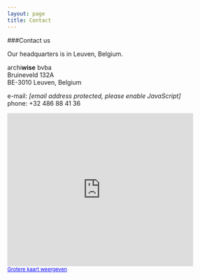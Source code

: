 ```yaml
---
layout: page
title: Contact
---
```




###Contact us


<div class="row">
	<div class="col-md-6">
		<p>
			Our headquarters is in Leuven, Belgium. 
		</p>
		<p>
			<span class="archiwise">archi<b>wise</b></span> bvba<br>
			Bruineveld 132A<br>
			BE-3010 Leuven, Belgium
		</p>
		<p>
			e-mail: 
			<script TYPE="text/javascript">
			<!-- 
			addd=('in' + 'fo@' + 'archi' + 'wise.com')
			document.write('<A href="mailto:' + addd + '">' + addd + '</a>')
			//-->
			</script>
			<NOSCRIPT>
				<em> [email address protected, please enable JavaScript] </em>
			</NOSCRIPT><br>
			phone: +32 486 88 41 36
		</p>
	</div>
	<div class="col-md-6">
		<iframe width="425" height="350" frameborder="0" scrolling="no" marginheight="0" marginwidth="0" src="http://maps.google.be/maps?f=q&amp;source=s_q&amp;hl=nl&amp;geocode=&amp;q=Bruineveld+132_A,+Leuven,+Vlaams+Gewest&amp;sll=50.895652,4.726632&amp;sspn=0.00877,0.022681&amp;ie=UTF8&amp;hq=&amp;hnear=Bruineveld+132,+3010+Leuven,+Vlaams-Brabant,+Vlaams+Gewest&amp;ll=50.901192,4.728327&amp;spn=0.018783,0.036478&amp;z=14&amp;iwloc=A&amp;output=embed"></iframe><br /><small><a href="http://maps.google.be/maps?f=q&amp;source=embed&amp;hl=nl&amp;geocode=&amp;q=Bruineveld+132A,+Leuven,+Vlaams+Gewest&amp;sll=50.895652,4.726632&amp;sspn=0.00877,0.022681&amp;ie=UTF8&amp;hq=&amp;hnear=Bruineveld+132A,+3010+Leuven,+Vlaams-Brabant,+Vlaams+Gewest&amp;ll=50.901192,4.728327&amp;spn=0.018783,0.036478&amp;z=14&amp;iwloc=A" style="color:#0000FF;text-align:left">Grotere kaart weergeven</a></small>
	</div>
</div>